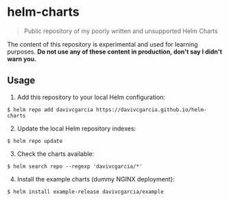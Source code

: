# helm-charts
> Public repository of my poorly written and unsupported Helm Charts

The content of this repository is experimental and used for learning purposes. **Do not use any of these content in production, don't say I didn't warn you.**

## Usage

1. Add this repository to your local Helm configuration:
```
$ helm repo add davivcgarcia https://davivcgarcia.github.io/helm-charts
```

2. Update the local Helm repository indexes:
```
$ helm repo update
```

3. Check the charts available:
```
$ helm search repo --regexp 'davivcgarcia/*'
```

4. Install the example charts (dummy NGINX deployment):
```
$ helm install example-release davivcgarcia/example
```

